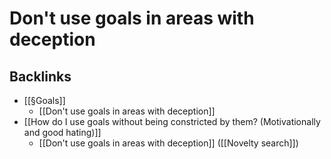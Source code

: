 # Don't use goals in areas with deception

## Backlinks
* [[§Goals]]
	* [[Don't use goals in areas with deception]]
* [[How do I use goals without being constricted by them? (Motivationally and good hating)]]
	* [[Don't use goals in areas with deception]] ([[Novelty search]])

<!-- {BearID:9FAD6DF4-E566-496F-A2E7-2C3DCFC3F792-6590-00000D01D881813C} -->
